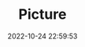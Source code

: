 ---
weight: 1
images:
- /images/edited/90.jpeg
title: Picture
date: 2022-10-24 22:59:53
tags:
- luminar
- work
---